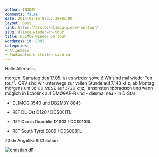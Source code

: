 ```yaml
---
author: IN3DOV
comments: false
date: 2014-05-16 07:55:30+00:00
layout: post
link: https://drc.bz/dl1mcg-wieder-on-tour/
slug: dl1mcg-wieder-on-tour
title: DL1MCG wieder on tour
wordpress_id: 8382
categories:
- Allgemein
- Funkamateure stellen sich vor
---
```


Hallo Allerseits,

morgen, Samstag den 17.05. ist es wieder soweit! Wir sind mal wieder "on tour".  QRV sind wir unterwegs zur vollen Stunde auf 7.143 kHz, ab Montag morgens um 08:00 MESZ auf 3720 kHz,  ansonsten sporadisch und wenn möglich in Echolink auf DMØGAP-R und - diesmal neu - in D-Star:



	
  * DL1MCG 3540 und DB2MBY 8843

	
  * REF DL-Ost D120 / DCS001TL

	
  * REF Czech Republic D1902 / DCS019BL

	
  * REF South Tyrol D806 / DCS008FL


73 de Angelika & Christian


[![christian dl1](https://drc.bz/wp-content/uploads/2014/05/christian-dl1-300x168.jpg)](https://drc.bz/wp-content/uploads/2014/05/christian-dl1.jpg)
